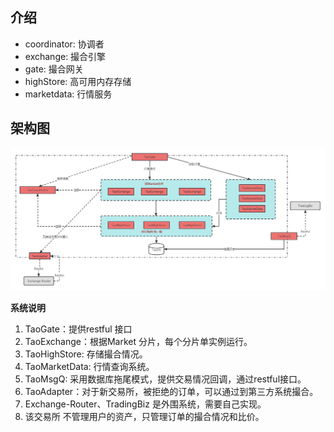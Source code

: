 ## 介绍
* coordinator: 协调者
* exchange: 撮合引擎
* gate: 撮合网关
* highStore: 高可用内存存储
* marketdata: 行情服务

## 架构图
![taoExchange](doc/taoExchange.png)

**系统说明**

1. TaoGate：提供restful 接口
2. TaoExchange：根据Market 分片，每个分片单实例运行。
3. TaoHighStore:  存储撮合情况。
4. TaoMarketData: 行情查询系统。
5. TaoMsgQ: 采用数据库拖尾模式，提供交易情况回调，通过restful接口。
6. TaoAdapter：对于新交易所，被拒绝的订单，可以通过到第三方系统撮合。
7. Exchange-Router、TradingBiz 是外围系统，需要自己实现。
8. 该交易所 不管理用户的资产，只管理订单的撮合情况和比价。